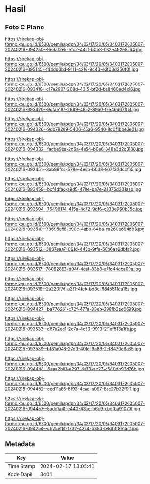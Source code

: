 # Hasil

## Foto C Plano

https://sirekap-obj-formc.kpu.go.id/6500/pemilu/pdpr/34/03/17/20/05/3403172005007-20240216-094250--9e9af2e5-e1c2-44cf-b0b8-082e492e5564.jpg

https://sirekap-obj-formc.kpu.go.id/6500/pemilu/pdpr/34/03/17/20/05/3403172005007-20240216-095145--f44dd0bd-9111-42f6-9c43-e3f03d350f01.jpg

https://sirekap-obj-formc.kpu.go.id/6500/pemilu/pdpr/34/03/17/20/05/3403172005007-20240216-093418--c17e2907-208d-4315-bf2d-ba8460ed4c16.jpg

https://sirekap-obj-formc.kpu.go.id/6500/pemilu/pdpr/34/03/17/20/05/3403172005007-20240216-093420--9cfae187-2989-4852-89a0-fee46667ffbf.jpg

https://sirekap-obj-formc.kpu.go.id/6500/pemilu/pdpr/34/03/17/20/05/3403172005007-20240216-094326--9db79209-5406-45a6-9540-8c0f1bbe3e01.jpg

https://sirekap-obj-formc.kpu.go.id/6500/pemilu/pdpr/34/03/17/20/05/3403172005007-20240216-094332--facbe9ba-2d6a-4e54-b0e8-348a3d2c3188.jpg

https://sirekap-obj-formc.kpu.go.id/6500/pemilu/pdpr/34/03/17/20/05/3403172005007-20240216-093451--3ab99fcd-578e-4e6b-b0d8-967f33dccf65.jpg

https://sirekap-obj-formc.kpu.go.id/6500/pemilu/pdpr/34/03/17/20/05/3403172005007-20240216-093459--bcf4dfac-a9d5-470e-ba7e-23375d301aeb.jpg

https://sirekap-obj-formc.kpu.go.id/6500/pemilu/pdpr/34/03/17/20/05/3403172005007-20240216-093504--75496174-415a-4c72-9df6-c933e960b35c.jpg

https://sirekap-obj-formc.kpu.go.id/6500/pemilu/pdpr/34/03/17/20/05/3403172005007-20240216-093510--73695e58-c90c-4abb-84ba-ca260e694863.jpg

https://sirekap-obj-formc.kpu.go.id/6500/pemilu/pdpr/34/03/17/20/05/3403172005007-20240216-093512--3807eaa7-061d-445b-9ffa-60b6aa9dbfa2.jpg

https://sirekap-obj-formc.kpu.go.id/6500/pemilu/pdpr/34/03/17/20/05/3403172005007-20240216-093517--78062893-d04f-4eaf-83b8-a7fc44cca00a.jpg

https://sirekap-obj-formc.kpu.go.id/6500/pemilu/pdpr/34/03/17/20/05/3403172005007-20240216-093519--2a220f76-a2f1-4feb-bd3e-6845511ea18a.jpg

https://sirekap-obj-formc.kpu.go.id/6500/pemilu/pdpr/34/03/17/20/05/3403172005007-20240216-094427--ba776261-c72f-477a-93eb-298fb3ee0699.jpg

https://sirekap-obj-formc.kpu.go.id/6500/pemilu/pdpr/34/03/17/20/05/3403172005007-20240216-093533--d67e2ed1-2c7a-4c50-9913-2f1ef513a1fb.jpg

https://sirekap-obj-formc.kpu.go.id/6500/pemilu/pdpr/34/03/17/20/05/3403172005007-20240216-093539--bf81a048-27d3-401c-9a89-2ef8470c6a85.jpg

https://sirekap-obj-formc.kpu.go.id/6500/pemilu/pdpr/34/03/17/20/05/3403172005007-20240216-094448--6aaa2b01-e297-4a73-ac27-d540db93d76b.jpg

https://sirekap-obj-formc.kpu.go.id/6500/pemilu/pdpr/34/03/17/20/05/3403172005007-20240216-094452--ced11a86-6f93-4cae-a097-8ac27b32f9f1.jpg

https://sirekap-obj-formc.kpu.go.id/6500/pemilu/pdpr/34/03/17/20/05/3403172005007-20240216-094457--5adc1a41-e440-43ae-b6c9-dbcfba91070f.jpg

https://sirekap-obj-formc.kpu.go.id/6500/pemilu/pdpr/34/03/17/20/05/3403172005007-20240216-094254--cb25ef9f-f732-4334-b38d-b8df3f8e15df.jpg


## Metadata

| Key        | Value               |
| ---------- | ------------------- |
| Time Stamp | 2024-02-17 13:05:41 |
| Kode Dapil | 3401                |



